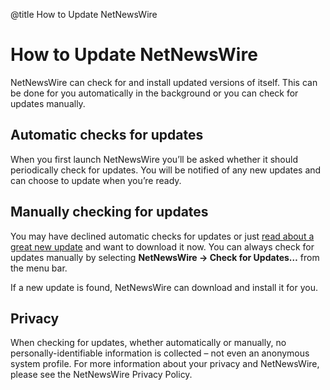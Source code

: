 @title How to Update NetNewsWire

# How to Update NetNewsWire

NetNewsWire can check for and install updated versions of itself. This can be done for you automatically in the background or you can check for updates manually.



Automatic checks for updates
----------------------------

When you first launch NetNewsWire you’ll be asked whether it should periodically check for updates. You will be notified of any new updates and can choose to update when you’re ready.



Manually checking for updates
-----------------------------

You may have declined automatic checks for updates or just [read about a great new update](netnewswire-news.html) and want to download it now. You can always check for updates manually by selecting **NetNewsWire → Check for Updates…** from the menu bar.

If a new update is found, NetNewsWire can download and install it for you.



Privacy
-------

When checking for updates, whether automatically or manually, no personally-identifiable information is collected – not even an anonymous system profile. For more information about your privacy and NetNewsWire, please see the NetNewsWire Privacy Policy.
